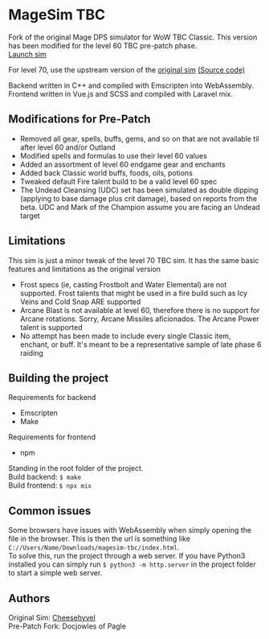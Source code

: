 # MageSim TBC

Fork of the original Mage DPS simulator for WoW TBC Classic. This version has been modified for the level 60 TBC pre-patch phase.<br>
[Launch sim](https://jhenry82.github.io/magesim-tbc2)

For level 70, use the upstream version of the [original sim](https://cheesehyvel.github.io/magesim-tbc2) [(Source code)](https://github.com/Cheesehyvel/magesim-tbc2)

Backend written in C++ and compiled with Emscripten into WebAssembly.\
Frontend written in Vue.js and SCSS and compiled with Laravel mix.

## Modifications for Pre-Patch
* Removed all gear, spells, buffs, gems, and so on that are not available til after level 60 and/or Outland
* Modified spells and formulas to use their level 60 values
* Added an assortment of level 60 endgame gear and enchants
* Added back Classic world buffs, foods, oils, potions
* Tweaked default Fire talent build to be a valid level 60 spec
* The Undead Cleansing (UDC) set has been simulated as double dipping (applying to base damage plus crit damage), based on reports from the beta. UDC and Mark of the Champion assume you are facing an Undead target

## Limitations
This sim is just a minor tweak of the level 70 TBC sim. It has the same basic features and limitations as the original version
* Frost specs (ie, casting Frostbolt and Water Elemental) are not supported. Frost talents that might be used in a fire build such as Icy Veins and Cold Snap ARE supported
* Arcane Blast is not available at level 60, therefore there is no support for Arcane rotations. Sorry, Arcane Missiles aficionados. The Arcane Power talent is supported
* No attempt has been made to include every single Classic item, enchant, or buff. It's meant to be a representative sample of late phase 6 raiding

## Building the project
Requirements for backend
* Emscripten
* Make

Requirements for frontend
* npm

Standing in the root folder of the project.\
Build backend: `$ make`\
Build frontend: `$ npx mix`

## Common issues
Some browsers have issues with WebAssembly when simply opening the file in the browser. This is then the url is something like `C://Users/Name/Downloads/magesim-tbc/index.html`.\
To solve this, run the project through a web server. If you have Python3 installed you can simply run `$ python3 -m http.server` in the project folder to start a simple web server.

## Authors
Original Sim: [Cheesehyvel](https://github.com/Cheesehyvel/)<br>
Pre-Patch Fork: Docjowles of Pagle